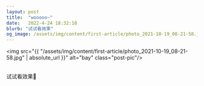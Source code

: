 ```yaml
---
layout: post
title:  "wooooo~"
date:   2022-4-24 18:32:10
blurb: "试试看效果"
og_image: /assets/img/content/first-article/photo_2021-10-19_08-21-58.jpg
---
```

<img src="{{ "/assets/img/content/first-article/photo_2021-10-19_08-21-58.jpg" | absolute_url }}" alt="bay" class="post-pic"/>
<br />
<br />

<p>试试看效果🥰</p>
